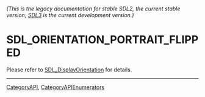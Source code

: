###### (This is the legacy documentation for stable SDL2, the current stable version; [SDL3](https://wiki.libsdl.org/SDL3/) is the current development version.)
# SDL_ORIENTATION_PORTRAIT_FLIPPED

Please refer to [SDL_DisplayOrientation](SDL_DisplayOrientation) for details.

----
[CategoryAPI](CategoryAPI), [CategoryAPIEnumerators](CategoryAPIEnumerators)

